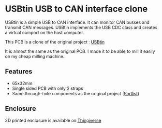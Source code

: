# USBtin USB to CAN interface clone

USBtin is a simple USB to CAN interface. It can monitor CAN busses and transmit CAN messages. USBtin implements the USB CDC class and creates a virtual comport on the host computer.

This PCB is a clone of the original project : [USBtin](https://www.fischl.de/usbtin/)

It is almost the same as the original PCB. I made it to be able to mill it easily on my cheap milling machine.

## Features
* 65x32mm
* Single sided PCB with only 2 straps
* Same through-hole components as the original project ([Partlist](https://www.fischl.de/usbtin/#partlist))

## Enclosure
3D printed enclosure is available on [Thingiverse](https://www.thingiverse.com/thing:3976971)

